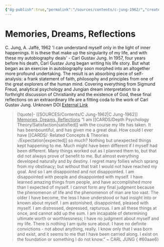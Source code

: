 ```yaml
---
{"dg-publish":true,"permalink":"/sources/contents/c-jung-1962/","created":"2023-04-20T10:41:05.423+02:00","updated":"2023-04-30T11:51:14.112+02:00"}
---
```



# Memories, Dreams, Reflections
C. Jung, A. Jaffé, 1962
'I can understand myself only in the light of inner happenings. It is these that make up the singularity of my life, and with these my autobiography deals' - Carl Gustav Jung. In 1957, four years before his death, Carl Gustav Jung began writing his life story. But what began as an exercise in autobiography soon morphed into an altogether more profound undertaking. The result is an absorbing piece of self-analysis: a frank statement of faith, philosophy and principles from one of the great explorers of the human mind. Covering everything from Sigmund Freud, analytical psychology and Jungian dream interpretation to a forthright discussion of Christianity and the existence of God, these final reflections on an extraordinary life are a fitting coda to the work of Carl Gustav Jung.
Unknown DOI
[External Link](https://www.semanticscholar.org/paper/72cebce9f2d9a9530c23bcd6c7fad8c6b5ce0ebc)

> [!quote]- [[SOURCES/Contents/C Jung-1962\|C Jung-1962]]  <u>Memories, Dreams, Reflections</u>
>  “I am [[CARDS/Depth Psychology Theory/Satisfaction\|satisfied]] with the course my life has taken. It has beenbountiful, and has given me a great deal. How could I ever have [[CARDS/· Related Concepts & Theories ·/Expectation\|expected]] so much? Nothing but unexpected things kept happening to me. Much might have been different if I myself had been different. 
>  Many things worked out as I planned them to, but that did not always prove of benefit to me. But almost everything developed naturally and by destiny.
>  I regret many follies which sprang from my obstinacy; but without that trait I would not have reached my goal. And so I am disappointed and not disappointed. I am disappointed with people and disappointed with myself. I have learned amazing things from people, and have accomplished more than I expected of myself.
>   I cannot form any final judgment because the phenomenon of life and the phenomenon of man are too vast. The older I have become, the less I have understood or had insight into or known about myself.
>   I am astonished, disappointed, pleased with myself. I am distressed, depressed, rapturous. I am all these things at once, and cannot add up the sum. I am incapable of determining ultimate worth or worthlessness; I have no judgment about myself and my life. There is nothing I am quite sure about. I have no definite convictions - not about anything, really. I know only that I was born and exist, and it seems to me that I have been carried along. I exist on the foundation or something I do not know.” ~ CARL JUNG
{ #60aae6}


